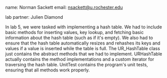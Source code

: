 name: Norman Sackett
email: nsackett@u.rochester.edu

lab partner: Julien Diamond

In lab 5, we were tasked with implementing a hash table. We had to include basic methods for inserting values, key lookup, and fetching basic information about the hash table (such as if it's empty). We also had to ensure that the hash table automatically resizes and rehashes its keys and values if a value is inserted while the table is full. The UR_HashTable class just contains the abstract methods that we had to implement. URHashTable actually contains the method implementations and a custom iterator for traversing the hash table. UnitTest contains the program's unit tests, ensuring that all methods work properly.
